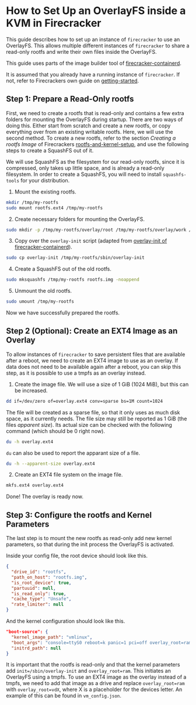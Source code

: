 # How to Set Up an OverlayFS inside a KVM in Firecracker

This guide describes how to set up an instance of `firecracker` to use an OverlayFS. This allows multiple different instances of `firecracker` to share
a read-only rootfs and write their own files inside the OverlayFS.

This guide uses parts of the image builder tool of [firecracker-containerd](https://github.com/firecracker-microvm/firecracker-containerd).

It is assumed that you already have a running instance of `firecracker`. If not, refer to Firecrackers own guide on [getting-started](https://github.com/firecracker-microvm/firecracker/blob/main/docs/getting-started.md).

## Step 1: Prepare a Read-Only rootfs

First, we need to create a rootfs that is read-only and contains a few extra folders for mounting the OverlayFS during startup. There are two ways of doing this. Either start from scratch
and create a new rootfs, or copy everything over from an existing writable rootfs. Here, we will use the second method. To create a new rootfs,
refer to the section _Creating a rootfs Image_ of Firecrackers [rootfs-and-kernel-setup](https://github.com/firecracker-microvm/firecracker/blob/main/docs/rootfs-and-kernel-setup.md),
and use the following steps to create a SquashFS out of it.

We will use SquashFS as the filesystem for our read-only rootfs, since it is compressed, only takes up little space, and is already a read-only filesystem. In order to create a SquashFS, you will need to install `squashfs-tools` for your distribution.

1. Mount the existing rootfs.
```bash
mkdir /tmp/my-rootfs
sudo mount rootfs.ext4 /tmp/my-rootfs
```

2. Create necessary folders for mounting the OverlayFS.
```bash
sudo mkdir -p /tmp/my-rootfs/overlay/root /tmp/my-rootfs/overlay/work /tmp/my-rootfs/mnt /tmp/my-rootfs/rom
```

3. Copy over the `overlay-init` script (adapted from [overlay-init of firecracker-containerd](https://github.com/firecracker-microvm/firecracker-containerd/blob/main/tools/image-builder/files_debootstrap/sbin/overlay-init)).
```bash
sudo cp overlay-init /tmp/my-rootfs/sbin/overlay-init
```

4. Create a SquashFS out of the old rootfs.
```bash
sudo mksquashfs /tmp/my-rootfs rootfs.img -noappend
```

5. Unmount the old rootfs.
```bash
sudo umount /tmp/my-rootfs
```

Now we have successfully prepared the rootfs.

## Step 2 (Optional): Create an EXT4 Image as an Overlay

To allow instances of `firecracker` to save persistent files that are available after a reboot, we need to create an EXT4 image to use as an overlay. If data does not need to be
available again after a reboot, you can skip this step, as it is possible to use a tmpfs as an overlay instead.

1. Create the image file. We will use a size of 1 GiB (1024 MiB), but this can be increased.
```bash
dd if=/dev/zero of=overlay.ext4 conv=sparse bs=1M count=1024
```
The file will be created as a sparse file, so that it only uses as much disk space, as it currently needs. The file size may still be reported as 1 GiB (the files _apparent size_).
Its actual size can be checked with the following command (which should be 0 right now).
```bash
du -h overlay.ext4
```
`du` can also be used to report the apparant size of a file.
```bash
du -h --apparent-size overlay.ext4
```

2. Create an EXT4 file system on the image file.
```bash
mkfs.ext4 overlay.ext4
```

Done! The overlay is ready now.

## Step 3: Configure the rootfs and Kernel Parameters

The last step is to mount the new rootfs as read-only add new kernel parameters, so that during the init process the OverlayFS is activated.

Inside your config file, the root device should look like this.
```json
{
  "drive_id": "rootfs",
  "path_on_host": "rootfs.img",
  "is_root_device": true,
  "partuuid": null,
  "is_read_only": true,
  "cache_type": "Unsafe",
  "rate_limiter": null
}
```
And the kernel configuration should look like this.
```json
"boot-source": {
  "kernel_image_path": "vmlinux",
  "boot_args": "console=ttyS0 reboot=k panic=1 pci=off overlay_root=ram init=/sbin/overlay-init",
  "initrd_path": null
}
```
It is important that the rootfs is read-only and that the kernel parameters add `init=/sbin/overlay-init` and `overlay_root=ram`. This initiates an OverlayFS using a tmpfs.
To use an EXT4 image as the overlay instead of a tmpfs, we need to add that image as a drive and replace `overlay_root=ram` with `overlay_root=vdX`, where X is a placeholder for
the devices letter. An example of this can be found in `vm_config.json`.
